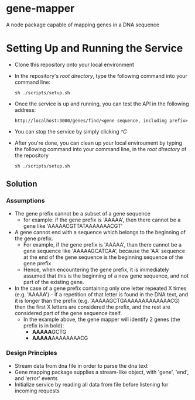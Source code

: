 # gene-mapper
A node package capable of mapping genes in a DNA sequence

# Setting Up and Running the Service
* Clone this repository onto your local environment
* In the repository's _root directory_, type the following command into your command line:
    ```
    sh ./scripts/setup.sh
    ```
    
* Once the service is up and running, you can test the API in the following address:
    ```
    http://localhost:3000/genes/find/<gene sequence, including prefix>
    ```    
    
* You can stop the service by simply clicking _^C_
* After you're done, you can clean up your local enviroument by typing the following command 
into your command line, in the _root directory_ of the repository

    ```    
    sh ./scripts/setup.sh    
    ```

## Solution
### Assumptions
* The gene prefix cannot be a subset of a gene sequence
    * for example: if the gene prefix is 'AAAAA', then there cannot be a gene like 'AAAAACGTTATAAAAAAACGT'
* A gene cannot end with a sequence which belongs to the beginning of the gene prefix.
    * For example, if the gene prefix is 'AAAAA', than there cannot be a gene sequence like 'AAAAAGCATCAA', 
    because the 'AA' sequence at the end of the gene sequence is the beginning sequence of the gene prefix
    * Hence, when encountering the gene prefix, it is immediately assumed that this is the beginning of a 
    new gene sequence, and not part of the existing gene.
* In the case of a gene prefix containing only one letter repeated X times (e.g. 'AAAAA') - if a repetition of that letter is 
found in the DNA text, and it is longer than the prefix (e.g. 'AAAAAGCTGAAAAAAAAAAAAACG) then the first X letters are 
considered the prefix, and the rest are considered part of the gene sequence itself.
    * In the example above, the gene mapper will identify 2 genes (the prefix is in bold):
         * **AAAAA**GCTG
         * **AAAAA**AAAAAAAACG
  



### Design Principles
* Stream data from dna file in order to parse the dna text
* Gene mapping package supplies a stream-like object, with 'gene', 'end', and 'error' events
* Initialize service by reading all data from file before listening for incoming requests 